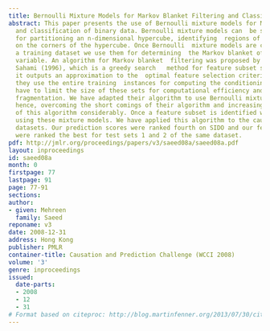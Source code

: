 ```yaml
---
title: Bernoulli Mixture Models for Markov Blanket Filtering and Classification
abstract: This paper presents the use of Bernoulli mixture models for Markov blanket  filtering
  and classification of binary data. Bernoulli mixture models can  be seen as a tool
  for partitioning an n-dimensional hypercube, identifying  regions of high data density
  on the corners of the hypercube. Once Bernoulli  mixture models are computed from
  a training dataset we use them for determining  the Markov blanket of the target
  variable. An algorithm for Markov blanket  filtering was proposed by Koller and
  Sahami (1996), which is a greedy search   method for feature subset selection and
  it outputs an approximation to the  optimal feature selection criterion. However,
  they use the entire training  instances for computing the conditioning sets and
  have to limit the size of these sets for computational efficiency and avoiding data
  fragmentation. We have adapted their algorithm to use Bernoulli mixture models instead,
  hence, overcoming the short comings of their algorithm and increasing the  efficiency
  of this algorithm considerably. Once a feature subset is identified we perform classification
  using these mixture models. We have applied this algorithm to the causality challenge
  datasets. Our prediction scores were ranked fourth on SIDO and our feature scores
  were ranked the best for test sets 1 and 2 of the same dataset.
pdf: http://jmlr.org/proceedings/papers/v3/saeed08a/saeed08a.pdf
layout: inproceedings
id: saeed08a
month: 0
firstpage: 77
lastpage: 91
page: 77-91
sections: 
author:
- given: Mehreen
  family: Saeed
reponame: v3
date: 2008-12-31
address: Hong Kong
publisher: PMLR
container-title: Causation and Prediction Challenge (WCCI 2008)
volume: '3'
genre: inproceedings
issued:
  date-parts:
  - 2008
  - 12
  - 31
# Format based on citeproc: http://blog.martinfenner.org/2013/07/30/citeproc-yaml-for-bibliographies/
---
```

